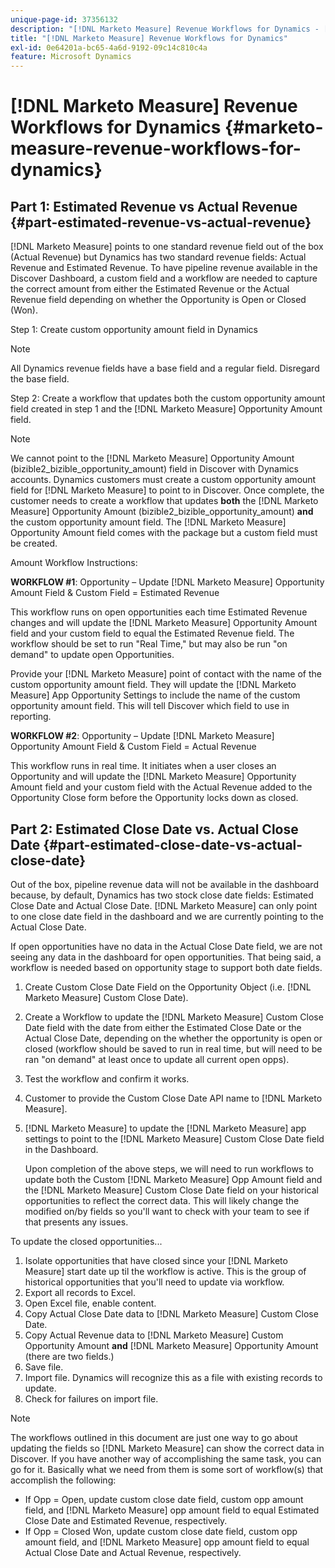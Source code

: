 ```yaml
---
unique-page-id: 37356132
description: "[!DNL Marketo Measure] Revenue Workflows for Dynamics - [!DNL Marketo Measure] - Product Documentation"
title: "[!DNL Marketo Measure] Revenue Workflows for Dynamics"
exl-id: 0e64201a-bc65-4a6d-9192-09c14c810c4a
feature: Microsoft Dynamics
---
```

# [!DNL Marketo Measure] Revenue Workflows for Dynamics {#marketo-measure-revenue-workflows-for-dynamics}

## Part 1: Estimated Revenue vs Actual Revenue {#part-estimated-revenue-vs-actual-revenue}

[!DNL Marketo Measure] points to one standard revenue field out of the box (Actual Revenue) but Dynamics has two standard revenue fields: Actual Revenue and Estimated Revenue. To have pipeline revenue available in the Discover Dashboard, a custom field and a workflow are needed to capture the correct amount from either the Estimated Revenue or the Actual Revenue field depending on whether the Opportunity is Open or Closed (Won).

Step 1: Create custom opportunity amount field in Dynamics

>[!NOTE]
>
>All Dynamics revenue fields have a base field and a regular field. Disregard the base field.

Step 2: Create a workflow that updates both the custom opportunity amount field created in step 1 and the [!DNL Marketo Measure] Opportunity Amount field.

>[!NOTE]
>
>We cannot point to the [!DNL Marketo Measure] Opportunity Amount (bizible2_bizible_opportunity_amount) field in Discover with Dynamics accounts. Dynamics customers must create a custom opportunity amount field for [!DNL Marketo Measure] to point to in Discover. Once complete, the customer needs to create a workflow that updates **both** the [!DNL Marketo Measure] Opportunity Amount (bizible2_bizible_opportunity_amount) **and** the custom opportunity amount field. The [!DNL Marketo Measure] Opportunity Amount field comes with the package but a custom field must be created.

Amount Workflow Instructions:

**WORKFLOW #1**: Opportunity – Update [!DNL Marketo Measure] Opportunity Amount Field & Custom Field = Estimated Revenue

This workflow runs on open opportunities each time Estimated Revenue changes and will update the [!DNL Marketo Measure] Opportunity Amount field and your custom field to equal the Estimated Revenue field. The workflow should be set to run "Real Time," but may also be run "on demand" to update open Opportunities.

Provide your [!DNL Marketo Measure] point of contact with the name of the custom opportunity amount field. They will update the [!DNL Marketo Measure] App Opportunity Settings to include the name of the custom opportunity amount field. This will tell Discover which field to use in reporting.

**WORKFLOW #2**: Opportunity – Update [!DNL Marketo Measure] Opportunity Amount Field & Custom Field = Actual Revenue

This workflow runs in real time. It initiates when a user closes an Opportunity and will update the [!DNL Marketo Measure] Opportunity Amount field and your custom field with the Actual Revenue added to the Opportunity Close form before the Opportunity locks down as closed.

## Part 2: Estimated Close Date vs. Actual Close Date {#part-estimated-close-date-vs-actual-close-date}

Out of the box, pipeline revenue data will not be available in the dashboard because, by default, Dynamics has two stock close date fields: Estimated Close Date and Actual Close Date. [!DNL Marketo Measure] can only point to one close date field in the dashboard and we are currently pointing to the Actual Close Date.

If open opportunities have no data in the Actual Close Date field, we are not seeing any data in the dashboard for open opportunities. That being said, a workflow is needed based on opportunity stage to support both date fields.

1. Create Custom Close Date Field on the Opportunity Object (i.e. [!DNL Marketo Measure] Custom Close Date).
1. Create a Workflow to update the [!DNL Marketo Measure] Custom Close Date field with the date from either the Estimated Close Date or the Actual Close Date, depending on the whether the opportunity is open or closed (workflow should be saved to run in real time, but will need to be ran "on demand" at least once to update all current open opps).
1. Test the workflow and confirm it works.
1. Customer to provide the Custom Close Date API name to [!DNL Marketo Measure].
1. [!DNL Marketo Measure] to update the [!DNL Marketo Measure] app settings to point to the [!DNL Marketo Measure] Custom Close Date field in the Dashboard.

   Upon completion of the above steps, we will need to run workflows to update both the Custom [!DNL Marketo Measure] Opp Amount field and the [!DNL Marketo Measure] Custom Close Date field on your historical opportunities to reflect the correct data. This will likely change the modified on/by fields so you'll want to check with your team to see if that presents any issues.

To update the closed opportunities...

1. Isolate opportunities that have closed since your [!DNL Marketo Measure] start date up til the workflow is active. This is the group of historical opportunities that you'll need to update via workflow.
1. Export all records to Excel.
1. Open Excel file, enable content.
1. Copy Actual Close Date data to [!DNL Marketo Measure] Custom Close Date.
1. Copy Actual Revenue data to [!DNL Marketo Measure] Custom Opportunity Amount **and** [!DNL Marketo Measure] Opportunity Amount (there are two fields.)
1. Save file.
1. Import file. Dynamics will recognize this as a file with existing records to update.
1. Check for failures on import file.

>[!NOTE]
>
>The workflows outlined in this document are just one way to go about updating the fields so [!DNL Marketo Measure] can show the correct data in Discover. If you have another way of accomplishing the same task, you can go for it. Basically what we need from them is some sort of workflow(s) that accomplish the following:
>
> * If Opp = Open, update custom close date field, custom opp amount field, and [!DNL Marketo Measure] opp amount field to equal Estimated Close Date and Estimated Revenue, respectively.
> * If Opp = Closed Won, update custom close date field, custom opp amount field, and [!DNL Marketo Measure] opp amount field to equal Actual Close Date and Actual Revenue, respectively.
